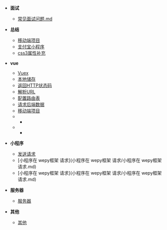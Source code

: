 * **面试**
  * [常见面试问题.md](面试/面试问题-技术型.md)

* **总结**
  * [移动端项目](vue/移动端项目-头条.md)
  * [支付宝小程序](html/项目.md)
  * [css3属性补充](html/css3属性补充.md)
* **vue**
    * [Vuex](vue/Vuex.md)
    * [本地储存](vue/本地存储.md)
    * [返回HTTP状态码](vue/返回HTTP状态码.md)
    * [解析URL](vue/解析URL.md)
    * [配置路由表](vue/配置路由表.md)
    * [请求后端数据](vue/请求数据.md)
    * [移动端项目](vue/移动端项目-头条.md)
    * 
      *
    * 
      * 


* **小程序**
  * [发送请求](小程序/发送请求.md)
  * [小程序在 wepy框架 请求](小程序在 wepy框架 请求/小程序在 wepy框架 请求.md)
  * [小程序在 wepy框架 请求](小程序在 wepy框架 请求/小程序在 wepy框架 请求.md)

* **服务器**
  * [服务器](服务器/服务器.md)

* **其他**
  * [其他](其他/其他.md)